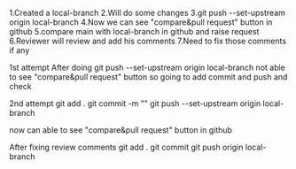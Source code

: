 1.Created a local-branch
2.Will do some changes 
3.git push --set-upstream origin local-branch
4.Now we can see "compare&pull request" button in github
5.compare main with local-branch in github and raise request
6.Reviewer will review and add his comments
7.Need to fix those comments if any


1st attempt 
After doing git push --set-upstream origin local-branch not able to see "compare&pull request" button
so going to add commit and push and check

2nd attempt 
git add .
git commit -m ""
git push --set-upstream origin local-branch

now can able to see "compare&pull request" button in github


After fixing review comments 
git add .
git commit 
git push origin local-branch

